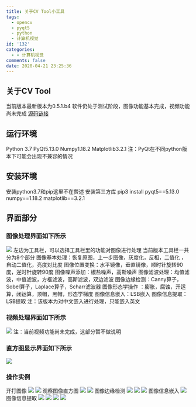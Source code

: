 ```yaml
---
title: 关于CV Tool小工具
tags:
  - opencv
  - pyqt5
  - python
  - 计算机视觉
id: '132'
categories:
  - - 计算机视觉
comments: false
date: 2020-04-21 23:25:36
---
```


## 关于CV Tool

当前版本最新版本为0.5.1.b4 软件仍处于测试阶段，图像功能基本完成，视频功能尚未完成 [源码链接](https://github.com/Taoidle/CV_Tool "源码链接")

## 运行环境

Python 3.7 PyQt5.13.0 Numpy1.18.2 Matplotlib3.2.1 注：PyQt在不同python版本下可能会出现不兼容的情况

## 安装环境

安装python3.7和pip这里不在赘述 安装第三方库 pip3 install pyqt5==5.13.0 numpy==1.18.2 matplotlib==3.2.1

## 界面部分

### 图像处理界面如下所示

![](https://cdn.assets.taoidle.com/gh/taoidle/taoidle.github.io@master/assets/images/wp_editor_md_d9f01e88ed9c304a10405e488c6082a5.jpg) 左边为工具栏，可以选择工具栏里的功能对图像进行处理 当前版本工具栏一共分为8个部分 图像基本处理：恢复原图，上一步图像，灰度化，反相，二值化 ，自动二值化，亮度对比度 图像位置变换：水平镜像，垂直镜像，顺时针旋转90度，逆时针旋转90度 图像噪声添加：椒盐噪声，高斯噪声 图像滤波处理：均值滤波，中值滤波，方框滤波，高斯滤波，双边滤波 图像边缘检测：Canny算子，Sobel算子，Laplace算子，Scharr滤波器 图像形态学操作 ：膨胀，腐蚀，开运算，闭运算，顶帽，黑帽，形态学梯度 图像信息嵌入：LSB嵌入 图像信息提取：LSB提取 注：该版本为对中文嵌入进行处理，只能嵌入英文

### 视频处理界面如下所示

![](https://cdn.assets.taoidle.com/gh/taoidle/taoidle.github.io@master/assets/images/wp_editor_md_b9c5ac975cc3a4a205735a8de70f3007.jpg) 注：当前视频功能尚未完成，这部分暂不做说明

### 直方图显示界面如下所示

![](https://cdn.assets.taoidle.com/gh/taoidle/taoidle.github.io@master/assets/images/wp_editor_md_db768a2d1346824f391a225d1963ec17.jpg)

### 操作实例

开打图像 ![](https://cdn.assets.taoidle.com/gh/taoidle/taoidle.github.io@master/assets/images/wp_editor_md_e511343b09cc081918455191d329be43.jpg) ![](https://cdn.assets.taoidle.com/gh/taoidle/taoidle.github.io@master/assets/images/wp_editor_md_8a64d3c5f7e42c22f145188efe2dd4d0.jpg) 观察图像直方图 ![](https://cdn.assets.taoidle.com/gh/taoidle/taoidle.github.io@master/assets/images/wp_editor_md_4956b5644d05df7dc42b1162af8868db.jpg) ![](https://cdn.assets.taoidle.com/gh/taoidle/taoidle.github.io@master/assets/images/wp_editor_md_ebfc8d39d885a5a334f7e9f3ce18cec8.jpg) 图像边缘检测 ![](https://cdn.assets.taoidle.com/gh/taoidle/taoidle.github.io@master/assets/images/wp_editor_md_a6573ae844443aaab4ef86004a375d17.jpg) ![](https://cdn.assets.taoidle.com/gh/taoidle/taoidle.github.io@master/assets/images/wp_editor_md_8b20c24dd48de19270a5f357ee87b98d.jpg) ![](https://cdn.assets.taoidle.com/gh/taoidle/taoidle.github.io@master/assets/images/wp_editor_md_dfbd626bdfbcc6335077925eff52d090.jpg) 图像信息嵌入 ![](https://cdn.assets.taoidle.com/gh/taoidle/taoidle.github.io@master/assets/images/wp_editor_md_d8c562da0b6ebde95f1d8743a573e18e.jpg) 图像信息提取 ![](https://cdn.assets.taoidle.com/gh/taoidle/taoidle.github.io@master/assets/images/wp_editor_md_7313b0e3c6a563e4dfc43acee6e44bd2.jpg) ![](https://cdn.assets.taoidle.com/gh/taoidle/taoidle.github.io@master/assets/images/wp_editor_md_cab210e0c8713d42f348dbc0d16548db.jpg) ![](https://cdn.assets.taoidle.com/gh/taoidle/taoidle.github.io@master/assets/images/wp_editor_md_9ffff702eea373601860ff1c8884f309.jpg) ![](https://cdn.assets.taoidle.com/gh/taoidle/taoidle.github.io@master/assets/images/wp_editor_md_84a023c42a22b7523a734d5733710baf.jpg)